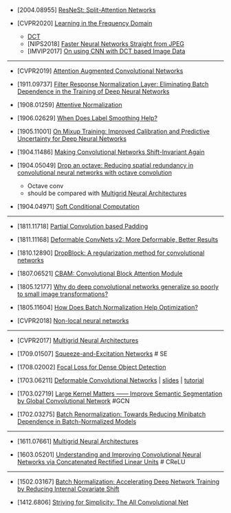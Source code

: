 

- [2004.08955] [ResNeSt: Split-Attention Networks](https://arxiv.org/abs/2004.08955)

- [CVPR2020] [Learning in the Frequency Domain](https://arxiv.org/abs/2002.12416)
  - [DCT](https://www.math.cuhk.edu.hk/~lmlui/dct.pdf)
  - [NIPS2018] [Faster Neural Networks Straight from JPEG](https://papers.nips.cc/paper/7649-faster-neural-networks-straight-from-jpeg.pdf) 
  - [IMVIP2017] [On using CNN with DCT based Image Data](https://www.scss.tcd.ie/Rozenn.Dahyot/pdf/IMVIP2017_MatejUlicny.pdf)

---

- [CVPR2019] [Attention Augmented Convolutional Networks](https://arxiv.org/abs/1904.09925)

- [1911.09737] [Filter Response Normalization Layer: Eliminating Batch Dependence in the Training of Deep Neural Networks](https://arxiv.org/abs/1911.09737)

- [1908.01259] [Attentive Normalization](https://arxiv.org/abs/1908.01259)

- [1906.02629] [When Does Label Smoothing Help?](https://arxiv.org/abs/1906.02629)

- [1905.11001] [On Mixup Training: Improved Calibration and Predictive Uncertainty for Deep Neural Networks](https://arxiv.org/abs/1905.11001)

- [1904.11486] [Making Convolutional Networks Shift-Invariant Again](https://arxiv.org/abs/1904.11486)

- [1904.05049] [Drop an octave: Reducing spatial redundancy in convolutional neural networks with octave convolution](https://arxiv.org/pdf/1904.05049)
  - Octave conv 
  - should be compared with [Multigrid Neural Architectures](https://arxiv.org/abs/1611.07661)

- [1904.04971] [Soft Conditional Computation](https://arxiv.org/abs/1904.04971)

---

- [1811.11718] [Partial Convolution based Padding](https://arxiv.org/abs/1811.11718)

- [1811.11168] [Deformable ConvNets v2: More Deformable, Better Results](https://arxiv.org/abs/1811.11168)

- [1810.12890] [DropBlock: A regularization method for convolutional networks](https://arxiv.org/abs/1810.12890)

- [1807.06521] [CBAM: Convolutional Block Attention Module](https://arxiv.org/abs/1807.06521)

- [1805.12177] [Why do deep convolutional networks generalize so
poorly to small image transformations?](https://arxiv.org/abs/1805.12177)

- [1805.11604] [How Does Batch Normalization Help Optimization?](https://arxiv.org/abs/1805.11604)

- [CVPR2018] [Non-local neural networks](http://openaccess.thecvf.com/content_cvpr_2018/papers/Wang_Non-Local_Neural_Networks_CVPR_2018_paper.pdf)

---

- [CVPR2017] [Multigrid Neural Architectures](https://arxiv.org/abs/1611.07661)

- [1709.01507] [Squeeze-and-Excitation Networks](https://arxiv.org/abs/1709.01507) # SE

- [1708.02002] [Focal Loss for Dense Object Detection](https://arxiv.org/abs/1708.02002)

- [1703.06211] [Deformable Convolutional Networks](https://arxiv.org/pdf/1703.06211.pdf) | [slides](http://presentations.cocodataset.org/COCO17-Detect-MSRA.pdf) | [tutorial](https://towardsdatascience.com/review-dcn-deformable-convolutional-networks-2nd-runner-up-in-2017-coco-detection-object-14e488efce44)

- [1703.02719] [Large Kernel Matters ——
Improve Semantic Segmentation by Global Convolutional Network](https://arxiv.org/abs/1703.02719) #GCN

- [1702.03275] [Batch Renormalization: Towards Reducing Minibatch Dependence in Batch-Normalized Models](https://arxiv.org/abs/1702.03275)

---

- [1611.07661] [Multigrid Neural Architectures](https://arxiv.org/abs/1611.07661)

- [1603.05201] [Understanding and Improving Convolutional Neural Networks via Concatenated Rectified Linear Units](https://arxiv.org/abs/1603.05201) # CReLU

---

- [1502.03167] [Batch Normalization: Accelerating Deep Network Training by Reducing Internal Covariate Shift](https://arxiv.org/abs/1502.03167)

- [1412.6806] [Striving for Simplicity: The All Convolutional Net](https://arxiv.org/abs/1412.6806)
